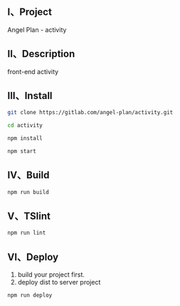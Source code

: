## I、Project
Angel Plan - activity

## II、Description
front-end activity

## III、Install

```bash
git clone https://gitlab.com/angel-plan/activity.git
```

```bash
cd activity
```

```bash
npm install
```

```bash
npm start
```

## IV、Build

```bash
npm run build
```

## V、TSlint

```bash
npm run lint
```

## VI、Deploy

1. build your project first.
2. deploy dist to server project  

```bash
npm run deploy
```
